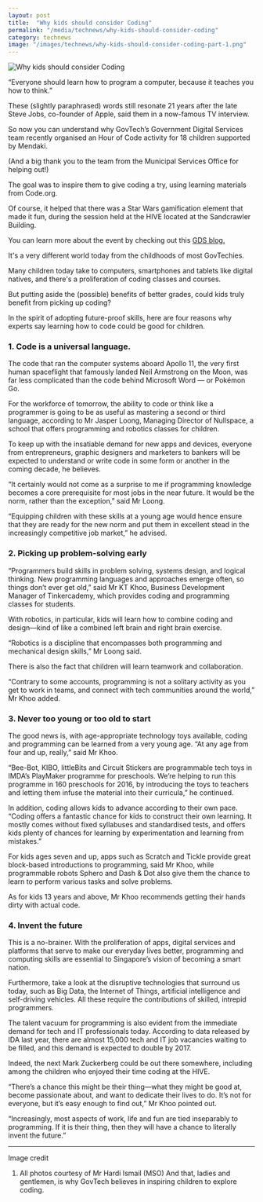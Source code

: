 ```yaml
---
layout: post
title:  "Why kids should consider Coding"
permalink: "/media/technews/why-kids-should-consider-coding"
category: technews
image: "/images/technews/why-kids-should-consider-coding-part-1.png"
---
```


![Why kids should consider Coding]({{site.baseurl}}/images/technews/why-kids-should-consider-coding-part-1.png)

“Everyone should learn how to program a computer, because it teaches you how to think.”

These (slightly paraphrased) words still resonate 21 years after the late Steve Jobs, co-founder of Apple, said them in a now-famous TV interview.

So now you can understand why GovTech’s Government Digital Services team recently organised an Hour of Code activity for 18 children supported by Mendaki.

(And a big thank you to the team from the Municipal Services Office for helping out!)

The goal was to inspire them to give coding a try, using learning materials from Code.org.

Of course, it helped that there was a Star Wars gamification element that made it fun, during the session held at the HIVE located at the Sandcrawler Building.

You can learn more about the event by checking out this [GDS blog.](https://blog.gds-gov.tech/we-taught-kids-how-to-code-heres-what-i-learned-2b59aecb8289)

It's a very different world today from the childhoods of most GovTechies.

Many children today take to  computers, smartphones and tablets like digital natives, and there's a proliferation of coding classes and courses.

But putting aside the (possible) benefits of better grades, could kids truly benefit from picking up coding?

In the spirit of adopting future-proof skills, here are four reasons why experts say learning how to code could be good for children.

### **1. Code is a universal language.**
The code that ran the computer systems aboard Apollo 11, the very first human spaceflight that famously landed Neil Armstrong on the Moon, was far less complicated than the code behind Microsoft Word — or Pokémon Go.

For the workforce of tomorrow, the ability to code or think like a programmer is going to be as useful as mastering a second or third language, according to Mr Jasper Loong, Managing Director of Nullspace, a school that offers programming and robotics classes for children.

To keep up with the insatiable demand for new apps and devices, everyone from entrepreneurs, graphic designers and marketers to bankers will be expected to understand or write code in some form or another in the coming decade, he believes.

“It certainly would not come as a surprise to me if programming knowledge becomes a core prerequisite for most jobs in the near future. It would be the norm, rather than the exception,” said Mr Loong.

“Equipping children with these skills at a young age would hence ensure that they are ready for the new norm and put them in excellent stead in the increasingly competitive job market,” he advised.

### **2. Picking up problem-solving early**
“Programmers build skills in problem solving, systems design, and logical thinking.  New programming languages and approaches emerge often, so things don’t ever get old,” said Mr KT Khoo, Business Development Manager of Tinkercademy, which provides coding and programming classes for students.

With robotics, in particular, kids will learn how to combine coding and design—kind of like a combined left brain and right brain exercise.

“Robotics is a discipline that encompasses both programming and mechanical design skills,” Mr Loong said.

There is also the fact that children will learn teamwork and collaboration.

“Contrary to some accounts, programming is not a solitary activity as you get to work in teams, and connect with tech communities around the world,” Mr Khoo added.

### **3. Never too young or too old to start**
The good news is, with age-appropriate technology toys available, coding and programming can be learned from a very young age. “At any age from four and up, really,” said Mr Khoo.

“Bee-Bot, KIBO, littleBits and Circuit Stickers are programmable tech toys in IMDA’s PlayMaker programme for preschools. We’re helping to run this programme in 160 preschools for 2016, by introducing the toys to teachers and letting them infuse the material into their curricula,” he continued.

In addition, coding allows kids to advance according to their own pace. “Coding offers a fantastic chance for kids to construct their own learning. It mostly comes without fixed syllabuses and standardised tests, and offers kids plenty of chances for learning by experimentation and learning from mistakes.”

For kids ages seven and up, apps such as Scratch and Tickle provide great block-based introductions to programming, said Mr Khoo, while programmable robots Sphero and Dash & Dot also give them the chance to learn to perform various tasks and solve problems.

As for kids 13 years and above, Mr Khoo recommends getting their hands dirty with actual code.

### **4. Invent the future**
This is a no-brainer. With the proliferation of apps, digital services and platforms that serve to make our everyday lives better, programming and computing skills are essential to Singapore’s vision of becoming a smart nation.

Furthermore, take a look at the disruptive technologies that surround us today, such as Big Data, the Internet of Things, artificial intelligence and self-driving vehicles. All these require the contributions of skilled, intrepid programmers.

The talent vacuum for programming is also evident from the immediate demand for tech and IT professionals today. According to data released by IDA last year, there are almost 15,000 tech and IT job vacancies waiting to be filled, and this demand is expected to double by 2017.

Indeed, the next Mark Zuckerberg could be out there somewhere, including among the children who enjoyed their time coding at the HIVE.

“There’s a chance this might be their thing—what they might be good at, become passionate about, and want to dedicate their lives to do. It’s not for everyone, but it’s easy enough to find out,” Mr Khoo pointed out.

“Increasingly, most aspects of work, life and fun are tied inseparably to programming. If it is their thing, then they will have a chance to literally invent the future.”

---

Image credit

1. All photos courtesy of Mr Hardi Ismail (MSO)
And that, ladies and gentlemen, is why GovTech believes in inspiring children to explore coding.
